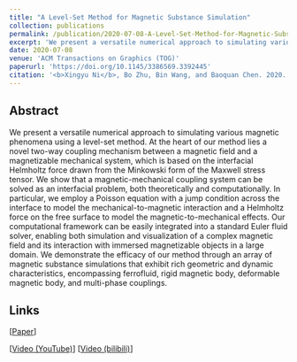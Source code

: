 ```yaml
---
title: "A Level-Set Method for Magnetic Substance Simulation"
collection: publications
permalink: /publication/2020-07-08-A-Level-Set-Method-for-Magnetic-Substance-Simulation
excerpt: 'We present a versatile numerical approach to simulating various magnetic phenomena using a level-set method...'
date: 2020-07-08
venue: 'ACM Transactions on Graphics (TOG)'
paperurl: 'https://doi.org/10.1145/3386569.3392445'
citation: '<b>Xingyu Ni</b>, Bo Zhu, Bin Wang, and Baoquan Chen. 2020. A level-set method for magnetic substance simulation. <i>ACM Trans. Graph</i>. 39, 4, Article 29 (July 2020), 15 pages.'
---
```

## Abstract

We present a versatile numerical approach to simulating various magnetic phenomena using a level-set method. At the heart of our method lies a novel two-way coupling mechanism between a magnetic field and a magnetizable mechanical system, which is based on the interfacial Helmholtz force drawn from the Minkowski form of the Maxwell stress tensor. We show that a magnetic-mechanical coupling system can be solved as an interfacial problem, both theoretically and computationally. In particular, we employ a Poisson equation with a jump condition across the interface to model the mechanical-to-magnetic interaction and a Helmholtz force on the free surface to model the magnetic-to-mechanical effects. Our computational framework can be easily integrated into a standard Euler fluid solver, enabling both simulation and visualization of a complex magnetic field and its interaction with immersed magnetizable objects in a large domain. We demonstrate the efficacy of our method through an array of magnetic substance simulations that exhibit rich geometric and dynamic characteristics, encompassing ferrofluid, rigid magnetic body, deformable magnetic body, and multi-phase couplings.

## Links

\[[Paper](http://Univstar.github.io/files/sig20magnetic.pdf)\]

\[[Video (YouTube)](https://youtu.be/0cCJKg3Oa9U)\] \[[Video (bilibili)](https://www.bilibili.com/video/BV1Xg4y1i7fa)\] 
